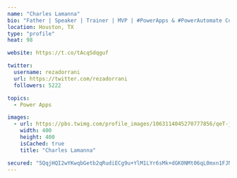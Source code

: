 ```yaml
---
name: "Charles Lamanna"
bio: "Father | Speaker | Trainer | MVP | #PowerApps & #PowerAutomate Community Super User | YouTuber Right-pointing triangle http://youtube.com/c/rezadorrani | Learn - Share - Clockwise rightwards and leftwards open circle arrows"
location: Houston, TX
type: "profile"
heat: 98

website: https://t.co/tAcqSdqguf

twitter:
  username: rezadorrani
  url: https://twitter.com/rezadorrani
  followers: 5222

topics:
  - Power Apps

images:
  - url: https://pbs.twimg.com/profile_images/1063114045270777856/qeT-jpWr_400x400.jpg
    width: 400
    height: 400
    isCached: true
    title: "Charles Lamanna"

secured: "5QqjHQI2wYKwqbGetb2qRudiECg9u+YlM1LYr6sMk+dGK0NMt06qL0mxn1FJNxWOv46kqCMB2WdtvXQFzAkdylqI126t2Y2Uqcrzelez2WwZdYwhXLm2GHm1o5f8T9DJhjaLPgtJKA7LSAlfEEW10tMUEALWNwb7uDQa0VwbtZYychG1bpet6bKq0c7OUw0gKNDUlc/EaCKHcj5FwKFNOpukMkVEQiEiXI8jN2Ng59/1W97yAIcVD3bo8LQpztva5rJj3NrXQJ92jMBgBGGw7KYNEDC3eNGx9mEpwuHq7UrhnJ/mlVBEivbVp8aWUmifPWaWDjhuubeDzi8kQM6bgt+/05erqEatIxGMq2VcDPLpxjRlin/Ua3MYaSKct25HKlrpQq4NUcR8BK9RKi/eiCxPPYwsxtQltMcCBQt0Y1c=;kgC0MUK+JT9ElYw9suX0Pg=="
---
```


